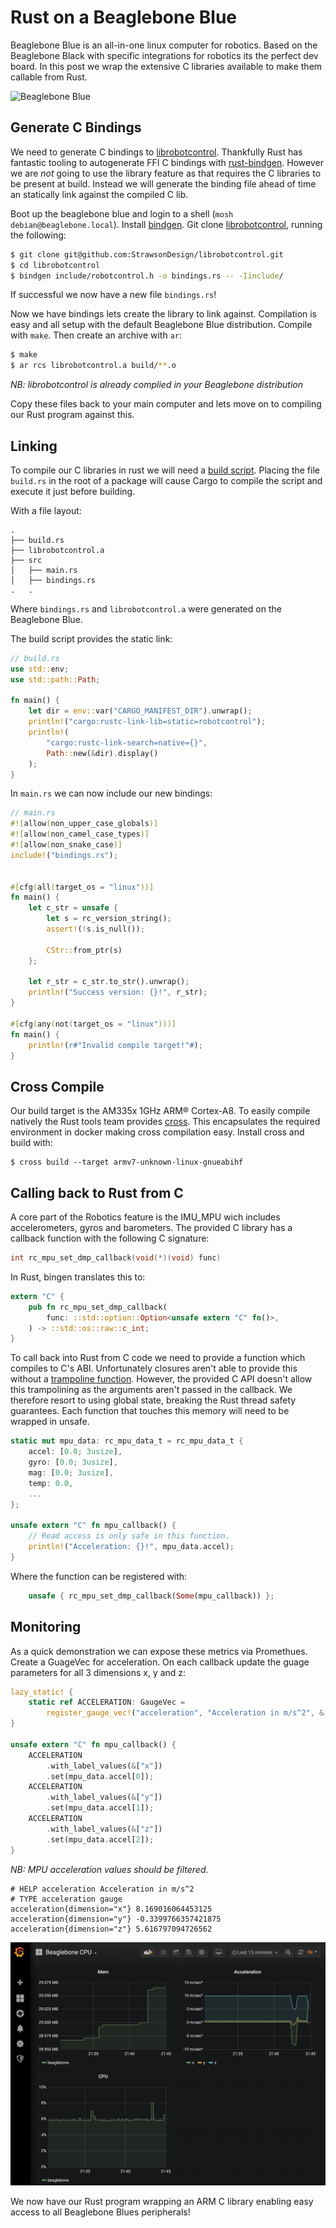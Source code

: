
# Rust on a Beaglebone Blue

Beaglebone Blue is an all-in-one linux computer for robotics. Based on the Beaglebone Black with specific integrations for robotics its the perfect dev board. In this post we wrap the extensive C libraries available to make them callable from Rust.

![Beaglebone Blue](rustc/beaglebone.png)

## Generate C Bindings 

We need to generate C bindings to [librobotcontrol](https://github.com/StrawsonDesign/librobotcontrol).
Thankfully Rust has fantastic tooling to autogenerate FFI C bindings with [rust-bindgen](https://github.com/rust-lang/rust-bindgen).
However we are *not* going to use the library feature as that requires the C libraries to be present at build. Instead we will generate the binding file ahead of time an statically link against the compiled C lib.

Boot up the beaglebone blue and login to a shell (`mosh debian@beaglebone.local`).
Install [bindgen](https://rust-lang.github.io/rust-bindgen/command-line-usage.html).
Git clone [librobotcontrol](https://github.com/StrawsonDesign/librobotcontrol), running the following:

```sh
$ git clone git@github.com:StrawsonDesign/librobotcontrol.git
$ cd librobotcontrol
$ bindgen include/robotcontrol.h -o bindings.rs -- -Iinclude/
```

If successful we now have a new file `bindings.rs`!

Now we have bindings lets create the library to link against. Compilation is easy and all setup with the default Beaglebone Blue distribution. Compile with `make`. Then create an archive with `ar`:

```sh
$ make
$ ar rcs librobotcontrol.a build/**.o
```
_NB: librobotcontrol is already complied in your Beaglebone distribution_

Copy these files back to your main computer and lets move on to compiling our Rust program against this.


## Linking

To compile our C libraries in rust we will need a [build script](https://doc.rust-lang.org/cargo/reference/build-scripts.html).
Placing the file `build.rs` in the root of a package will cause Cargo to compile the script and execute it just before building.

With a file layout:
```
.
├── build.rs
├── librobotcontrol.a
├── src
│   ├── main.rs
│   ├── bindings.rs
.   .
```
Where `bindings.rs` and `librobotcontrol.a` were generated on the Beaglebone Blue.

The build script provides the static link:
```rust
// build.rs
use std::env;
use std::path::Path;

fn main() {
    let dir = env::var("CARGO_MANIFEST_DIR").unwrap();
    println!("cargo:rustc-link-lib=static=robotcontrol");
    println!(
        "cargo:rustc-link-search=native={}",
        Path::new(&dir).display()
    );
}
```

In `main.rs` we can now include our new bindings:
```rust
// main.rs
#![allow(non_upper_case_globals)]
#![allow(non_camel_case_types)]
#![allow(non_snake_case)]
include!("bindings.rs");


#[cfg(all(target_os = "linux"))]
fn main() {
    let c_str = unsafe {
        let s = rc_version_string();
        assert!(!s.is_null());

        CStr::from_ptr(s)
    };

    let r_str = c_str.to_str().unwrap();
    println!("Success version: {}!", r_str);
}

#[cfg(any(not(target_os = "linux")))]
fn main() {
    println!(r#"Invalid compile target!"#);
}
```

## Cross Compile

Our build target is the AM335x 1GHz ARM® Cortex-A8. To easily compile natively the Rust tools team provides [cross](https://github.com/rust-embedded/cross). This encapsulates the required environment in docker making cross compilation easy. Install cross and build with:

```
$ cross build --target armv7-unknown-linux-gnueabihf
```

## Calling back to Rust from C

A core part of the Robotics feature is the IMU_MPU wich includes accelerometers, gyros and barometers. The provided C library has a callback function with the following C signature:

```c
int rc_mpu_set_dmp_callback(void(*)(void) func)
```

In Rust, bingen translates this to:
```rust
extern "C" {
    pub fn rc_mpu_set_dmp_callback(
        func: ::std::option::Option<unsafe extern "C" fn()>,
    ) -> ::std::os::raw::c_int;
}
```

To call back into Rust from C code we need to provide a function which compiles to C's ABI. Unfortunately closures aren't able to provide this without a [trampoline function](https://blog.seantheprogrammer.com/neat-rust-tricks-passing-rust-closures-to-c). However, the provided C API doesn't allow this trampolining as the arguments aren't passed in the callback. We therefore resort to using global state, breaking the Rust thread safety guarantees. Each function that touches this memory will need to be wrapped in unsafe.

```rust
static mut mpu_data: rc_mpu_data_t = rc_mpu_data_t {
    accel: [0.0; 3usize],
    gyro: [0.0; 3usize],
    mag: [0.0; 3usize],
    temp: 0.0,
    ...
};

unsafe extern "C" fn mpu_callback() {
    // Read access is only safe in this function.
    println!("Acceleration: {}!", mpu_data.accel);
}
```

Where the function can be registered with:
```rust
    unsafe { rc_mpu_set_dmp_callback(Some(mpu_callback)) };
```


## Monitoring

As a quick demonstration we can expose these metrics via Promethues. Create a GuageVec for acceleration. On each callback update the guage parameters for all 3 dimensions x, y and z:

```rust
lazy_static! {
    static ref ACCELERATION: GaugeVec =
        register_gauge_vec!("acceleration", "Acceleration in m/s^2", &["dimension"]).unwrap();
}

unsafe extern "C" fn mpu_callback() {
    ACCELERATION
        .with_label_values(&["x"])
        .set(mpu_data.accel[0]);
    ACCELERATION
        .with_label_values(&["y"])
        .set(mpu_data.accel[1]);
    ACCELERATION
        .with_label_values(&["z"])
        .set(mpu_data.accel[2]);
}
```
_NB: MPU acceleration values should be filtered._


```
# HELP acceleration Acceleration in m/s^2
# TYPE acceleration gauge
acceleration{dimension="x"} 8.169016064453125
acceleration{dimension="y"} -0.3399766357421875
acceleration{dimension="z"} 5.616797094726562
```

![Grafana image](rustc/grafana.png)

We now have our Rust program wrapping an ARM C library enabling easy access to all Beaglebone Blues peripherals!

